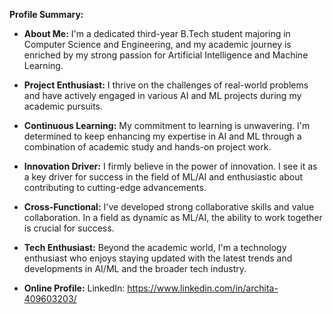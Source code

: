 
 **Profile Summary:**

- **About Me:** I'm a dedicated third-year B.Tech student majoring in Computer Science and Engineering, and my academic journey is enriched by my strong passion for Artificial Intelligence and Machine Learning.

- **Project Enthusiast:** I thrive on the challenges of real-world problems and have actively engaged in various AI and ML projects during my academic pursuits.

- **Continuous Learning:** My commitment to learning is unwavering. I'm determined to keep enhancing my expertise in AI and ML through a combination of academic study and hands-on project work.

- **Innovation Driver:** I firmly believe in the power of innovation. I see it as a key driver for success in the field of ML/AI and enthusiastic about contributing to cutting-edge advancements.

- **Cross-Functional:** I've developed strong collaborative skills and value collaboration. In a field as dynamic as ML/AI, the ability to work together is crucial for success.

- **Tech Enthusiast:** Beyond the academic world, I'm a technology enthusiast who enjoys staying updated with the latest trends and developments in AI/ML and the broader tech industry.

- **Online Profile:**
LinkedIn: https://www.linkedin.com/in/archita-409603203/

